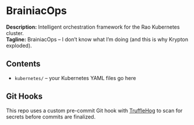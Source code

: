 # BrainiacOps

**Description:** Intelligent orchestration framework for the Rao Kubernetes cluster.  
**Tagline:** BrainiacOps – I don’t know what I’m doing (and this is why Krypton exploded).

## Contents

- `kubernetes/` – your Kubernetes YAML files go here

## Git Hooks

This repo uses a custom pre-commit Git hook with [TruffleHog](https://github.com/trufflesecurity/trufflehog) to scan for secrets before commits are finalized.